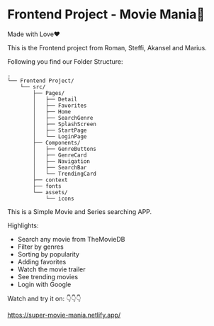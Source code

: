 # Frontend Project - Movie Mania🍿

Made with Love❤️

This is the Frontend project from Roman, Steffi, Akansel and Marius.

Following you find our Folder Structure:

````
.
└── Frontend Project/
    └── src/
        ├── Pages/
        │   ├── Detail
        │   ├── Favorites
        │   ├── Home
        │   ├── SearchGenre
        │   ├── SplashScreen
        │   ├── StartPage
        │   └── LoginPage
        ├── Components/
        │   ├── GenreButtons
        │   ├── GenreCard
        │   ├── Navigation
        │   ├── SearchBar
        │   └── TrendingCard
        ├── context
        ├── fonts
        └── assets/
            └── icons
````            
            
This is a Simple Movie and Series searching APP.

Highlights:
  - Search any movie from TheMovieDB
  - Filter by genres
  - Sorting by popularity 
  - Adding favorites
  - Watch the movie trailer
  - See trending movies
  - Login with Google



Watch and try it on: 👇👇👇

https://super-movie-mania.netlify.app/
